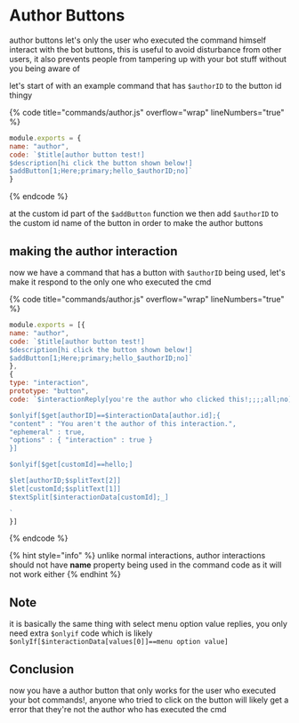 # Author Buttons

author buttons let's only the user who executed the command himself interact with the bot buttons, this is useful to avoid disturbance from other users, it also prevents people from tampering up with your bot stuff without you being aware of

let's start of with an example command that has `$authorID` to the button id thingy

{% code title="commands/author.js" overflow="wrap" lineNumbers="true" %}
```javascript
module.exports = {
name: "author",
code: `$title[author button test!]
$description[hi click the button shown below!]
$addButton[1;Here;primary;hello_$authorID;no]`
}
```
{% endcode %}

at the custom id part of the `$addButton` function we then add `$authorID` to the custom id name of the button in order to make the author buttons

## making the author interaction

now we have a command that has a button with `$authorID` being used, let's make it respond to the only one who executed the cmd

{% code title="commands/author.js" overflow="wrap" lineNumbers="true" %}
```javascript
module.exports = [{
name: "author",
code: `$title[author button test!]
$description[hi click the button shown below!]
$addButton[1;Here;primary;hello_$authorID;no]`
},
{
type: "interaction",
prototype: "button",
code: `$interactionReply[you're the author who clicked this!;;;;all;no]

$onlyif[$get[authorID]==$interactionData[author.id];{
"content" : "You aren't the author of this interaction.",
"ephemeral" : true,
"options" : { "interaction" : true }
}]

$onlyif[$get[customId]==hello;]

$let[authorID;$splitText[2]]
$let[customId;$splitText[1]] 
$textSplit[$interactionData[customId];_] 

`
}]
```
{% endcode %}

{% hint style="info" %}
unlike normal interactions, author interactions should not have **name** property being used in the command code as it will not work either
{% endhint %}

## Note

it is basically the same thing with select menu option value replies, you only need extra `$onlyif` code which is likely `$onlyIf[$interactionData[values[0]]==menu option value]`

## Conclusion

now you have a author button that only works for the user who executed your bot commands!, anyone who tried to click on the button will likely get a error that they're not the author who has executed the cmd
